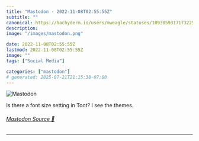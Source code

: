 ```yaml
---
title: "Mastodon - 2022-11-08T02:55:55Z"
subtitle: ""
canonical: https://hachyderm.io/users/mweagle/statuses/109305931717322573
description:
image: "/images/mastodon.png"

date: 2022-11-08T02:55:55Z
lastmod: 2022-11-08T02:55:55Z
image: ""
tags: ["Social Media"]

categories: ["mastodon"]
# generated: 2025-07-21T21:15:38-07:00
---
```

![Mastodon](/images/mastodon.png)

<p>Is there a font size setting in Toot?  I see the themes.</p>


###### [Mastodon Source 🐘](https://hachyderm.io/@mweagle/109305931717322573)

___
